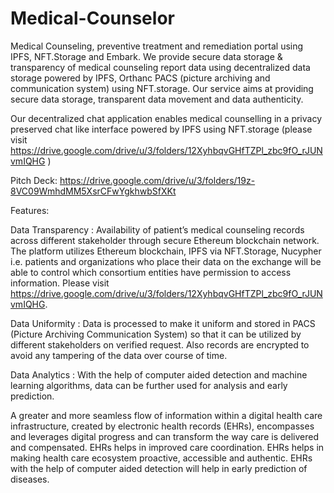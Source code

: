 # Medical-Counselor
Medical Counseling, preventive treatment and remediation portal using IPFS, NFT.Storage and Embark. We provide secure data storage & transparency of medical counseling report data using decentralized data storage powered by IPFS, Orthanc PACS (picture archiving and communication system) using NFT.storage. Our service aims at providing secure data storage, transparent data movement and data authenticity.

Our decentralized chat application enables medical counselling in a privacy preserved chat like interface powered by IPFS using NFT.storage (please visit  https://drive.google.com/drive/u/3/folders/12XyhbqvGHfTZPl_zbc9fO_rJUNvmIQHG )

Pitch Deck: https://drive.google.com/drive/u/3/folders/19z-8VC09WmhdMM5XsrCFwYgkhwbSfXKt

Features:

Data Transparency : Availability of patient’s medical counseling records across different stakeholder through secure Ethereum blockchain network. The platform utilizes Ethereum blockchain, IPFS via NFT.Storage, Nucypher i.e. patients and organizations who place their data on the exchange will be able to control which consortium entities have permission to access information. Please visit https://drive.google.com/drive/u/3/folders/12XyhbqvGHfTZPl_zbc9fO_rJUNvmIQHG.

Data Uniformity : Data is processed to make it uniform and stored in PACS (Picture Archiving Communication System) so that it can be utilized by different stakeholders on verified request. Also records are encrypted to avoid any tampering of the data over course of time.

Data Analytics : With the help of computer aided detection and machine learning algorithms, data can be further used for analysis and early prediction.

A greater and more seamless flow of information within a digital health care infrastructure, created by electronic health records (EHRs), encompasses and leverages digital progress and can transform the way care is delivered and compensated. EHRs helps in improved care coordination. EHRs helps in making health care ecosystem proactive, accessible and authentic. EHRs with the help of computer aided detection will help in early prediction of diseases.


